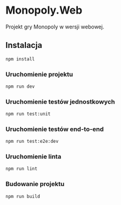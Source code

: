 # Monopoly.Web
Projekt gry Monopoly w wersji webowej.

## Instalacja

```sh
npm install
```

### Uruchomienie projektu

```sh
npm run dev
```

### Uruchomienie testów jednostkowych

```sh
npm run test:unit
```

### Uruchomienie testów end-to-end

```sh
npm run test:e2e:dev
```

### Uruchomienie linta

```sh
npm run lint
```

### Budowanie projektu

```sh
npm run build
```


